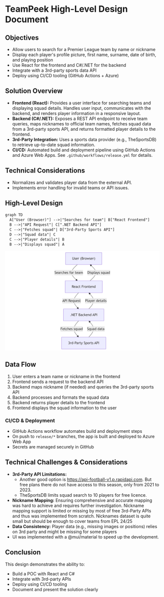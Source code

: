 # TeamPeek High-Level Design Document

## Objectives
- Allow users to search for a Premier League team by name or nickname
- Display each player's profile picture, first name, surname, date of birth, and playing position
- Use React for the frontend and C#/.NET for the backend
- Integrate with a 3rd-party sports data API
- Deploy using CI/CD tooling (GitHub Actions + Azure)

## Solution Overview
- **Frontend (React):** Provides a user interface for searching teams and displaying squad details. Handles user input, communicates with the backend, and renders player information in a responsive layout.
- **Backend (C#/.NET):** Exposes a REST API endpoint to receive team queries, maps nicknames to official team names, fetches squad data from a 3rd-party sports API, and returns formatted player details to the frontend.
- **3rd-Party Integration:** Uses a sports data provider (e.g., TheSportsDB) to retrieve up-to-date squad information.
- **CI/CD:** Automated build and deployment pipeline using GitHub Actions and Azure Web Apps. See `.github/workflows/release.yml` for details.

## Technical Considerations

- Normalizes and validates player data from the external API.
- Implements error handling for invalid teams or API issues.

## High-Level Design

```mermaid
graph TD
  A["User (Browser)"] -->|"Searches for team"| B["React Frontend"]
  B -->|"API Request"| C[".NET Backend API"]
  C -->|"Fetches squad"| D["3rd-Party Sports API"]
  D -->|"Squad data"| C
  C -->|"Player details"| B
  B -->|"Displays squad"| A
```
![Diagram](flow-diagram.png)

## Data Flow
1. User enters a team name or nickname in the frontend
2. Frontend sends a request to the backend API
3. Backend maps nickname (if needed) and queries the 3rd-party sports API
4. Backend processes and formats the squad data
5. Backend returns player details to the frontend
6. Frontend displays the squad information to the user

### CI/CD & Deployment
- GitHub Actions workflow automates build and deployment steps
- On push to `release/*` branches, the app is built and deployed to Azure Web App
- Secrets are managed securely in GitHub

## Technical Challenges & Considerations
- **3rd-Party API Limitations:** 
   - Another good option is https://api-football-v1.p.rapidapi.com. But free plans there do not have access to this season, only from 2021 to 2023.
   - TheSportsDB limits squad search to 10 players for free licence.
- **Nickname Mapping:** Ensuring comprehensive and accurate mapping was hard to achieve and requires further investigation. Nickname mapping support is limited or missing by most of free 3rd-Party APIs and thus was implemented from scratch. Nicknames dataset is quite small but should be enough to cover teams from EPL 24/25
- **Data Consistency:** Player data (e.g., missing images or positions) relies on 3rd party and might be missing for some players
- UI was implemented with a @mui/material to speed up the development.

## Conclusion
This design demonstrates the ability to:
- Build a POC with React and C#
- Integrate with 3rd-party APIs
- Deploy using CI/CD tooling
- Document and present the solution clearly 